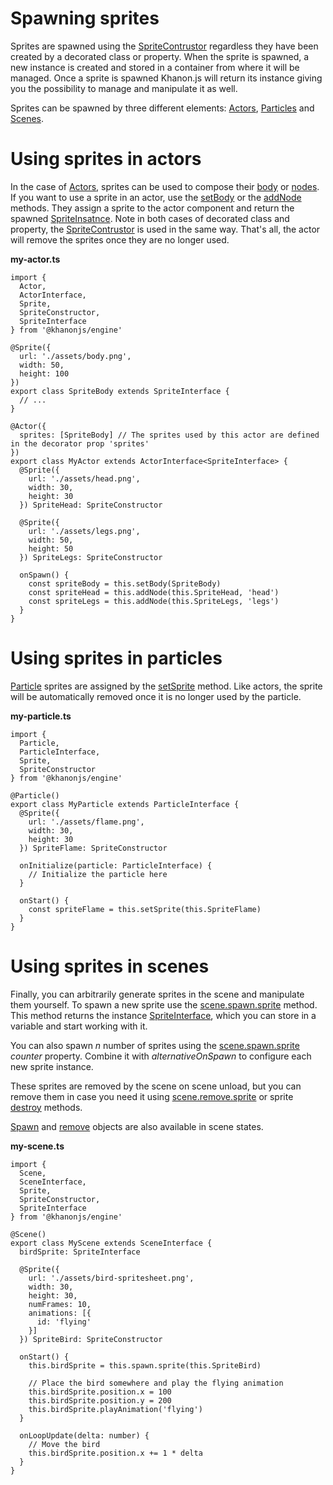 # Spawning sprites

Sprites are spawned using the [SpriteContrustor](https://khanonjs.com/api-docs/types/decorators_sprite.SpriteConstructor.html) regardless they have been created by a decorated class or property. When the sprite is spawned, a new instance is created and stored in a container from where it will be managed. Once a sprite is spawned Khanon.js will return its instance giving you the possibility to manage and manipulate it as well.

Sprites can be spawned by three different elements: [Actors](https://khanonjs.com/api-docs/modules/decorators_actor.html), [Particles](https://khanonjs.com/api-docs/modules/decorators_particle.html) and [Scenes](https://khanonjs.com/api-docs/modules/decorators_scene.html).

# Using sprites in actors

In the case of [Actors](https://khanonjs.com/api-docs/modules/decorators_actor.html), sprites can be used to compose their [body](https://khanonjs.com/api-docs/classes/decorators_actor.ActorInterface.html#body) or [nodes](https://khanonjs.com/api-docs/classes/decorators_actor.ActorInterface.html#getNode). If you want to use a sprite in an actor, use the [setBody](https://khanonjs.com/api-docs/classes/decorators_actor.ActorInterface.html#setBody) or the [addNode](https://khanonjs.com/api-docs/classes/decorators_actor.ActorInterface.html#addNode) methods. They assign a sprite to the actor component and return the spawned [SpriteInsatnce](https://khanonjs.com/api-docs/classes/decorators_sprite.SpriteInterface.html). Note in both cases of decorated class and property, the [SpriteContrustor](https://khanonjs.com/api-docs/types/decorators_sprite.SpriteConstructor.html) is used in the same way. That's all, the actor will remove the sprites once they are no longer used.

**my-actor.ts**
```
import {
  Actor,
  ActorInterface,
  Sprite,
  SpriteConstructor,
  SpriteInterface
} from '@khanonjs/engine'

@Sprite({
  url: './assets/body.png',
  width: 50,
  height: 100
})
export class SpriteBody extends SpriteInterface {
  // ...
}

@Actor({
  sprites: [SpriteBody] // The sprites used by this actor are defined in the decorator prop 'sprites'
})
export class MyActor extends ActorInterface<SpriteInterface> {
  @Sprite({
    url: './assets/head.png',
    width: 30,
    height: 30
  }) SpriteHead: SpriteConstructor

  @Sprite({
    url: './assets/legs.png',
    width: 50,
    height: 50
  }) SpriteLegs: SpriteConstructor

  onSpawn() {
    const spriteBody = this.setBody(SpriteBody)
    const spriteHead = this.addNode(this.SpriteHead, 'head')
    const spriteLegs = this.addNode(this.SpriteLegs, 'legs')
  }
}
```

# Using sprites in particles

[Particle](https://khanonjs.com/api-docs/modules/decorators_particle.html) sprites are assigned by the [setSprite](https://khanonjs.com/api-docs/classes/decorators_particle.ParticleInterface.html#setSprite) method. Like actors, the sprite will be automatically removed once it is no longer used by the particle.

**my-particle.ts**
```
import {
  Particle,
  ParticleInterface,
  Sprite,
  SpriteConstructor
} from '@khanonjs/engine'

@Particle()
export class MyParticle extends ParticleInterface {
  @Sprite({
    url: './assets/flame.png',
    width: 30,
    height: 30
  }) SpriteFlame: SpriteConstructor

  onInitialize(particle: ParticleInterface) {
    // Initialize the particle here
  }

  onStart() {
    const spriteFlame = this.setSprite(this.SpriteFlame)
  }
}
```

# Using sprites in scenes

Finally, you can arbitrarily generate sprites in the scene and manipulate them yourself. To spawn a new sprite use the [scene.spawn.sprite](https://khanonjs.com/api-docs/classes/decorators_scene.SceneSpawn.html#sprite) method. This method returns the instance [SpriteInterface](https://khanonjs.com/api-docs/classes/decorators_sprite.SpriteInterface.html), which you can store in a variable and start working with it.

You can also spawn *n* number of sprites using the [scene.spawn.sprite](https://khanonjs.com/api-docs/classes/decorators_scene.SceneSpawn.html#sprite) *counter* property. Combine it with *alternativeOnSpawn* to configure each new sprite instance.

These sprites are removed by the scene on scene unload, but you can remove them in case you need it using [scene.remove.sprite](https://khanonjs.com/api-docs/classes/decorators_scene.SceneRemove.html#sprite) or sprite [destroy](https://khanonjs.com/api-docs/classes/decorators_sprite.SpriteInterface.html#destroy) methods.

[Spawn](https://khanonjs.com/api-docs/classes/decorators_scene_scene_state.SceneStateInterface.html#spawn) and [remove](https://khanonjs.com/api-docs/classes/decorators_scene_scene_state.SceneStateInterface.html#remove) objects are also available in scene states.

**my-scene.ts**
```
import {
  Scene,
  SceneInterface,
  Sprite,
  SpriteConstructor,
  SpriteInterface
} from '@khanonjs/engine'

@Scene()
export class MyScene extends SceneInterface {
  birdSprite: SpriteInterface

  @Sprite({
    url: './assets/bird-spritesheet.png',
    width: 30,
    height: 30,
    numFrames: 10,
    animations: [{
      id: 'flying'
    }]
  }) SpriteBird: SpriteConstructor

  onStart() {
    this.birdSprite = this.spawn.sprite(this.SpriteBird)

    // Place the bird somewhere and play the flying animation
    this.birdSprite.position.x = 100
    this.birdSprite.position.y = 200
    this.birdSprite.playAnimation('flying')
  }

  onLoopUpdate(delta: number) {
    // Move the bird
    this.birdSprite.position.x += 1 * delta
  }
}
```